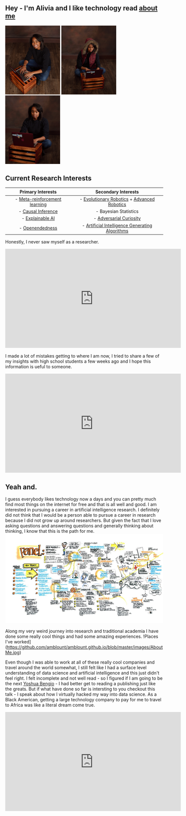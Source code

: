 ## Hey - I'm Alivia and I like technology read [about me](https://amblount.github.io/about)
<p float="left">
  <img src="/images/P10.jpg" width="175" />
  <img src="/images/P24.jpg" width="175" /> 
  <img src="/images/P7.jpg" width="175" />
</p>

## Current Research Interests

|Primary Interests                                                              | Secondary Interests|
:-----------------------------------------------------------------------------:|:-----------------------------------------------------------------------------:
|- [Meta-reinforcement learning](https://www.youtube.com/watch?v=bc-6tzTyYcM&list=PLoROMvodv4rMC6zfYmnD7UG3LVvwaITY5&index=4) | - [Evolutionary Robotics](https://www.youtube.com/playlist?list=PLAuiGdPEdw0inlKisMbjDypCbvcb_GBN9) + [Advanced Robotics](https://www.youtube.com/playlist?list=PLwRJQ4m4UJjNBPJdt8WamRAt4XKc639wF)|
|- [Causal Inference](https://www.bradyneal.com/causal-inference-course) | - Bayesian Statistics|
|- [Explainable AI](https://www.youtube.com/watch?v=B-c8tIgchu0) | - [Adversarial Curiosity](https://arxiv.org/abs/1906.04493v1)|
|- [Openendedness](https://www.oreilly.com/radar/open-endedness-the-last-grand-challenge-youve-never-heard-of/) |- [Artificial Intelligence Generating Algorithms](https://arxiv.org/abs/1905.10985)|

Honestly, I never saw myself as a researcher.
<iframe width="560" height="315" src="https://www.youtube.com/embed/AekKLh1ZesM" frameborder="0" allow="accelerometer; autoplay; clipboard-write; encrypted-media; gyroscope; picture-in-picture" allowfullscreen></iframe>

I made a lot of mistakes getting to where I am now, I tried to share a few of my insights with high school students a few weeks ago and I hope this information is ueful to someone.

<iframe width="560" height="315" src="https://www.youtube.com/embed/pGX3aNK3muw" frameborder="0" allow="accelerometer; autoplay; clipboard-write; encrypted-media; gyroscope; picture-in-picture" allowfullscreen></iframe>

## Yeah and.

I guess everybody likes technology now a days and you can pretty much find most things on the internet for free and that is all well and good. I am interested in pursuing a career in artificial intelligence research. I definitely did not think that I would be a person able to pursue a career in research because I did not grow up around researchers. But given the fact that I love asking questions and answering questions and generally thinking about thinking, I know that this is the path for me. 
![Image of places I've worked](https://github.com/amblount/amblount.github.io/blob/master/images/visualNoteImg.jpg)

Along my very weird journey into research and traditional academia I have done some really cool things and had some amazing experiences.
!Places I've worked](https://github.com/amblount/amblount.github.io/blob/master/images/AboutMe.jpg)

Even though I was able to work at all of these really cool companies and travel around the world somewhat, I still felt like I had a surface level understanding
of data science and artificial intelligence and this just didn't feel right. I felt incomplete and not well read - so I figured if I am going to be the next
[Yoshua Bengio](https://yoshuabengio.org/) - I had better get to reading a publishing just like the greats. But if what have done so far is intersting to you checkout this talk - I speak about how I virtually hacked my way into data science. As a Black American, getting a large technology company to pay for me to travel to Africa was like a literal dream come true.

<iframe width="560" height="315" src="https://www.youtube.com/embed/gUj00hAelR4" frameborder="0" allow="accelerometer; autoplay; clipboard-write; encrypted-media; gyroscope; picture-in-picture" allowfullscreen></iframe>
